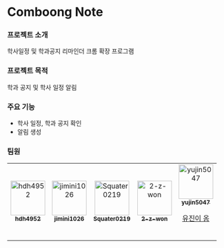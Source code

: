 # Comboong Note

### 프로젝트 소개

학사일정 및 학과공지 리마인더 크롬 확장 프로그램

### 프로젝트 목적

학과 공지 및 학사 일정 알림

### 주요 기능

- 학사 일정, 학과 공지 확인
- 알림 생성

### 팀원

<table>
  <tr>
    <td align="center">
      <a href="https://github.com/hdh4952">
        <img src="https://github.com/hdh4952.png" width="80" alt="hdh4952"/>
        <br />
        <sub><b>hdh4952</b></sub>
      </a>
      <br />
    </td>
    <td align="center">
      <a href="https://github.com/jimini1026">
      <img src="https://github.com/jimini1026.png" width="80" alt="jimini1026"/>
      <br />
      <sub><b>jimini1026</b></sub>
      </a>
      <br />
    </td>
    <td align="center">
      <a href="https://github.com/Squater0219">
      <img src="https://github.com/Squater0219.png" width="80" alt="Squater0219"/>
      <br />
      <sub><b>Squater0219</b></sub>
      </a>
      <br />
    </td>
    <td align="center">
      <a href="https://github.com/2-z-won">
      <img src="https://github.com/2-z-won.png" width="80" alt="2-z-won"/>
      <br />
      <sub><b>2-z-won</b></sub>
      </a>
      <br />
    </td>
    <td align="center">
      <a href="https://github.com/yujin5047">
      <img src="https://github.com/yujin5047.png" width="80" alt="yujin5047"/>
      <br />
      <sub><b>yujin5047</b></sub>
      <p>유진이 옴</p>
      </a>
      <br />
    </td>
  </tr>
</table>

